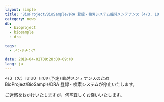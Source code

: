 ```yaml
---
layout: simple
title: 'BioProject/BioSample/DRA 登録・検索システム臨時メンテナンス (4/3, 10:00-11:00)'
category: news
db:
  - bioproject
  - biosample
  - dra

tags:
  - メンテナンス

date: 2018-04-02T09:28:00+09:00
lang: ja
---
```


<p>4/3（火）10:00-11:00 (予定) 臨時メンテナンスのため BioProject/BioSample/DRA 登録・検索システムが停止いたします。</p>

<p>ご迷惑をおかけいたしますが，何卒宜しくお願いいたします。</p>
